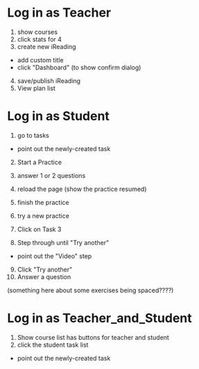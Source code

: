 # Log in as Teacher

1. show courses
2. click stats for 4
3. create new iReading
  - add custom title
  - click "Dashboard" (to show confirm dialog)
4. save/publish iReading
5. View plan list

# Log in as Student

1. go to tasks
  - point out the newly-created task
2. Start a Practice
3. answer 1 or 2 questions
4. reload the page (show the practice resumed)
5. finish the practice
6. try a new practice

7. Click on Task 3
8. Step through until "Try another"
  - point out the "Video" step
9. Click "Try another"
10. Answer a question

(something here about some exercises being spaced????)

# Log in as Teacher_and_Student

1. Show course list has buttons for teacher and student
2. click the student task list
  - point out the newly-created task
